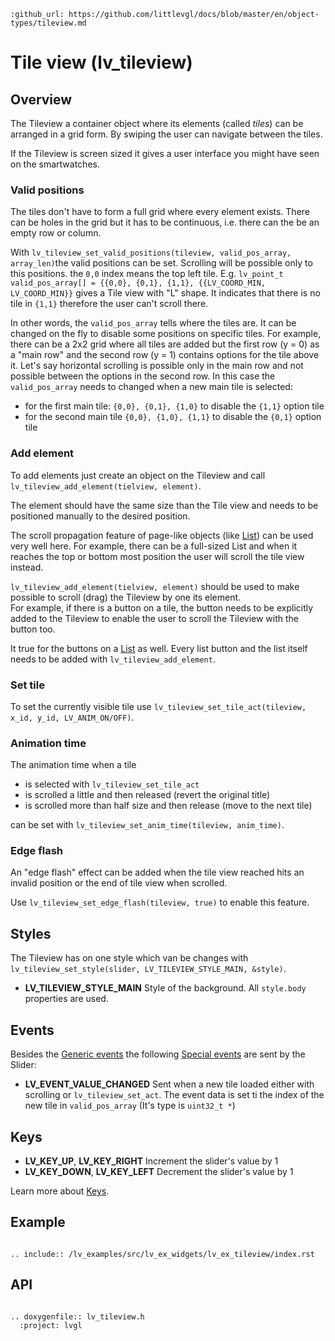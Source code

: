 ```eval_rst
:github_url: https://github.com/littlevgl/docs/blob/master/en/object-types/tileview.md
```
# Tile view (lv_tileview)

## Overview

The Tileview a container object where its elements (called *tiles*) can be arranged in a grid form. By swiping the user can navigate between the tiles. 

If the Tileview is screen sized it gives a user interface you might have seen on the smartwatches.

### Valid positions

The tiles don't have to form a full grid where every element exists. There can be holes in the grid but it has to be continuous, i.e. there can the be an empty row or column. 

With `lv_tileview_set_valid_positions(tileview, valid_pos_array, array_len)`the valid positions can be set. Scrolling will be possible only to this positions. the `0,0` index means the top left tile. 
E.g. `lv_point_t valid_pos_array[] = {{0,0}, {0,1}, {1,1}, {{LV_COORD_MIN, LV_COORD_MIN}}` gives a Tile view with "L" shape. It indicates that there is no tile in `{1,1}` therefore the user can't scroll there.


In other words, the `valid_pos_array` tells where the tiles are. It can be changed on the fly to disable some positions on specific tiles. 
For example, there can be a 2x2 grid where all tiles are added but the first row (y = 0) as a  "main row" and the second row (y = 1) contains options for the tile above it. 
Let's say horizontal scrolling is possible only in the main row and not possible between the options in the second row. In this case the `valid_pos_array` needs to changed when a new main tile is selected:
- for the first main tile: `{0,0}, {0,1}, {1,0}` to disable the `{1,1}` option tile
- for the second main tile `{0,0}, {1,0}, {1,1}` to disable the `{0,1}` option tile

### Add element

To add elements just create an object on the Tileview and call `lv_tileview_add_element(tielview, element)`. 

The element should have the same size than the Tile view and needs to be positioned manually to the desired position.

The scroll propagation feature of page-like objects (like [List](/object-types/list)) can be used very well here. 
For example, there can be a full-sized List and when it reaches the top or bottom most position the user will scroll the tile view instead.

`lv_tileview_add_element(tielview, element)` should be used to make possible to scroll (drag) the Tileview by one its element.  
For example, if there is a button on a tile, the button needs to be explicitly added to the Tileview to enable the user to scroll the Tileview with the button too.

It true for the buttons on a [List](/object-types/list) as well. Every list button and the list itself needs to be added with `lv_tileview_add_element`.

### Set tile

To set the currently visible tile use `lv_tileview_set_tile_act(tileview, x_id, y_id, LV_ANIM_ON/OFF)`. 

### Animation time

The animation time when a tile 
- is selected with `lv_tileview_set_tile_act`
- is scrolled a little and then released (revert the original title)
- is scrolled more than half size and  then release (move to the next tile)

can be set with `lv_tileview_set_anim_time(tileview, anim_time)`. 

### Edge flash

An "edge flash" effect can be added when the tile view reached hits an invalid position or the end of tile view when scrolled.

Use `lv_tileview_set_edge_flash(tileview, true)` to enable this feature.



## Styles
The Tileview has on one style which van be changes with  `lv_tileview_set_style(slider, LV_TILEVIEW_STYLE_MAIN, &style)`.

- **LV_TILEVIEW_STYLE_MAIN** Style of the background. All `style.body` properties are used.

## Events
Besides the [Generic events](/overview/event.html#generic-events) the following [Special events](/overview/event.html#special-events) are sent by the Slider:
- **LV_EVENT_VALUE_CHANGED** Sent when a new tile loaded either with scrolling or `lv_tileview_set_act`. The event data is set ti the index of the new tile in `valid_pos_array` (It's type is `uint32_t *`)

## Keys
- **LV_KEY_UP**, **LV_KEY_RIGHT** Increment the slider's value by 1
- **LV_KEY_DOWN**, **LV_KEY_LEFT** Decrement the slider's value by 1

Learn more about [Keys](/overview/indev).

## Example


```eval_rst

.. include:: /lv_examples/src/lv_ex_widgets/lv_ex_tileview/index.rst

```


## API 

```eval_rst

.. doxygenfile:: lv_tileview.h
  :project: lvgl
        
```
